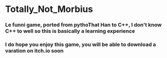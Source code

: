 # Totally_Not_Morbius

### Le funni game, ported from pythoThat Han to C++, I don't know C++ to well so this is basically a learning experience
### I do hope you enjoy this game, you will be able to download a varation on itch.io soon
